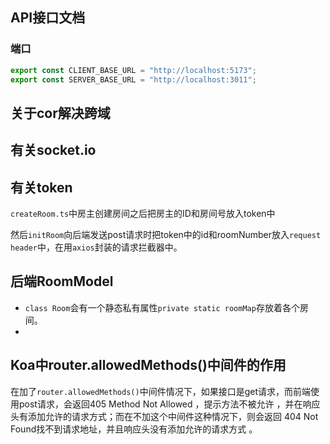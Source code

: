 ## API接口文档

### 端口

```javascript
export const CLIENT_BASE_URL = "http://localhost:5173";
export const SERVER_BASE_URL = "http://localhost:3011";
```

## 关于cor解决跨域



## 有关socket.io

## 有关token

`createRoom.ts`中房主创建房间之后把房主的ID和房间号放入token中

然后`initRoom`向后端发送post请求时把token中的id和roomNumber放入`request header`中，在用`axios`封装的请求拦截器中。

## 后端RoomModel

- `class Room`会有一个静态私有属性`private static roomMap`存放着各个房间。
- 

## Koa中router.allowedMethods()中间件的作用

在加了`router.allowedMethods()`中间件情况下，如果接口是get请求，而前端使用post请求，会返回405 Method Not Allowed ，提示方法不被允许 ，并在响应头有添加允许的请求方式；而在不加这个中间件这种情况下，则会返回 404 Not Found找不到请求地址，并且响应头没有添加允许的请求方式 。
